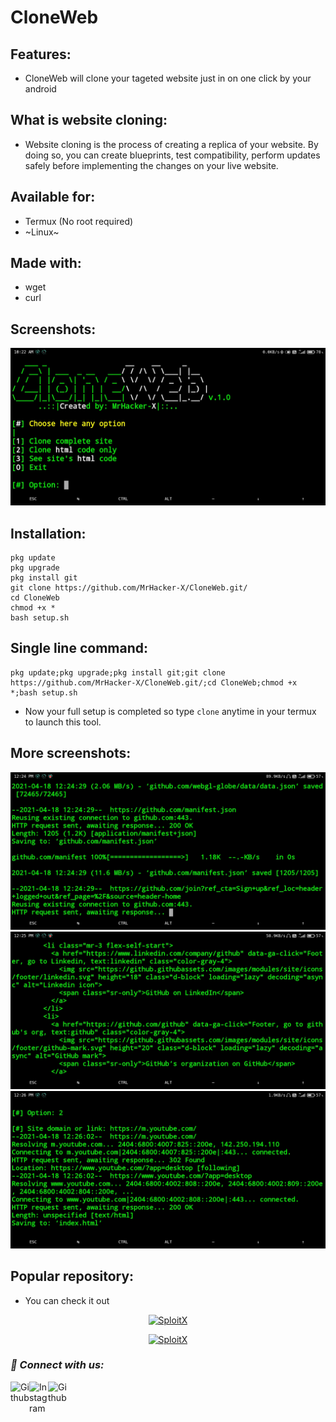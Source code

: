 # CloneWeb
## Features:
+ CloneWeb will clone your tageted website just in on one click by your android
## What is website cloning:
+ Website cloning is the process of creating a replica of your website. By doing so, you can create blueprints, test compatibility, perform updates safely before implementing the changes on your live website.
## Available for:
+ Termux (No root required)
+ ~Linux~

## Made with:
+ wget
+ curl
## Screenshots:
![photo](https://raw.githubusercontent.com/MrHacker-X/Extra-X/main/assets/Screenshot_2021-04-18-10-22-21-331_com.termux.jpg)
## Installation:
```
pkg update
pkg upgrade
pkg install git
git clone https://github.com/MrHacker-X/CloneWeb.git/
cd CloneWeb
chmod +x *
bash setup.sh
```
## Single line command:
```
pkg update;pkg upgrade;pkg install git;git clone https://github.com/MrHacker-X/CloneWeb.git/;cd CloneWeb;chmod +x *;bash setup.sh
```
+ Now your full setup is completed so type ``` clone ``` anytime in your termux to launch this tool.

## More screenshots:

![photo](https://raw.githubusercontent.com/MrHacker-X/Extra-X/main/assets/Screenshot_2021-04-18-12-24-29-903_com.termux.jpg)
![photo](https://raw.githubusercontent.com/MrHacker-X/Extra-X/main/assets/Screenshot_2021-04-18-12-25-01-764_com.termux.jpg)
![photo](https://raw.githubusercontent.com/MrHacker-X/Extra-X/main/assets/Screenshot_2021-04-18-12-26-15-472_com.termux.jpg)
## Popular repository:
+ You can check it out
<p align="center"><a href="https://github.com/MrHacker-X/SploitX.git/"><img title="SploitX" src="https://github-readme-stats.vercel.app/api/pin/?username=MrHacker-X&repo=SploitX&theme=radical"></a>
<p align="center"><a href="https://github.com/MrHacker-X/Traper-X.git/"><img title="SploitX" src="https://github-readme-stats.vercel.app/api/pin/?username=MrHacker-X&repo=Traper-X&theme=radical"></a>


<h3><b><i>📡 Connect with us:</i></b></h3>

<a href="https://github.com/MrHacker-X/"><img align="left" title="Github" alt="Github" width="30px" src="https://github.com/MrHacker-X/MrHacker-X/blob/main/assets/github.png" /></a>

<a href="https://instagram.com/mrhacker.x/"><img align="left" title="Instagram" alt="Instagram" width="30px" src="https://github.com/MrHacker-X/MrHacker-X/blob/main/assets/instagram.png" /></a>

<a href="https://github.com/MrHacker-X/"><img align="left" title="Github" alt="Github" width="30px" src="https://github.com/MrHacker-X/MrHacker-X/blob/main/assets/telegram.png" /></a>
